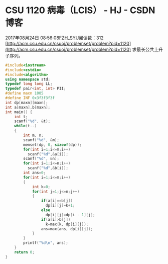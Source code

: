 # CSU  1120  病毒（LCIS） - HJ - CSDN博客
2017年08月24日 08:56:08[FZH_SYU](https://me.csdn.net/feizaoSYUACM)阅读数：312
[http://acm.csu.edu.cn/csuoj/problemset/problem?pid=1120](http://acm.csu.edu.cn/csuoj/problemset/problem?pid=1120)
求最长公共上升子序列。
```cpp
#include<iostream>
#include<cstdio> 
#include<algorithm>   
using namespace std;  
typedef long long LL;  
typedef pair<int, int> PII;  
#define maxn 1005  
#define INF 0x3f3f3f3f 
int dp[maxn][maxn];  
int a[maxn],b[maxn];  
int main() {  
    int t;    
    scanf("%d", &t);  
    while(t--) 
    {  
        int m, n;  
        scanf("%d", &m);  
        memset(dp, 0, sizeof(dp)); 
        for(int i=1;i<=m;i++) 
          scanf("%d",&a[i]);  
        scanf("%d", &n);  
        for(int i=1;i<=n;i++)
          scanf("%d",&b[i]);  
        int ans=0;  
        for(int i=1;i<=m;i++)
        {  
            int k=0;  
            for(int j=1;j<=n;j++)
            {  
                if(a[i]==b[j])  
                  dp[i][j]=k+1;  
                else  
                  dp[i][j]=dp[i - 1][j];   
                if(a[i]>b[j])
                  k=max(k, dp[i][j]);  
                ans=max(ans, dp[i][j]);  
            }  
        }  
        printf("%d\n", ans);  
    }  
    return 0;  
}
```
